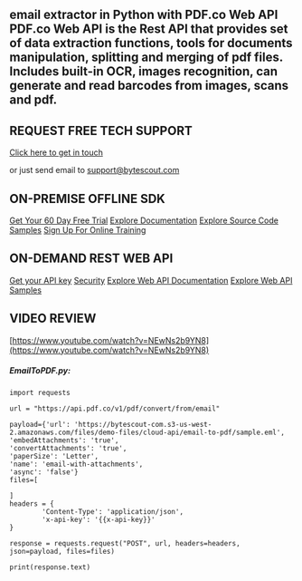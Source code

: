 ## email extractor in Python with PDF.co Web API PDF.co Web API is the Rest API that provides set of data extraction functions, tools for documents manipulation, splitting and merging of pdf files. Includes built-in OCR, images recognition, can generate and read barcodes from images, scans and pdf.

## REQUEST FREE TECH SUPPORT

[Click here to get in touch](https://bytescout.zendesk.com/hc/en-us/requests/new?subject=PDF.co%20Web%20API%20Question)

or just send email to [support@bytescout.com](mailto:support@bytescout.com?subject=PDF.co%20Web%20API%20Question) 

## ON-PREMISE OFFLINE SDK 

[Get Your 60 Day Free Trial](https://bytescout.com/download/web-installer?utm_source=github-readme)
[Explore Documentation](https://bytescout.com/documentation/index.html?utm_source=github-readme)
[Explore Source Code Samples](https://github.com/bytescout/ByteScout-SDK-SourceCode/)
[Sign Up For Online Training](https://academy.bytescout.com/)


## ON-DEMAND REST WEB API

[Get your API key](https://app.pdf.co/signup?utm_source=github-readme)
[Security](https://pdf.co/security)
[Explore Web API Documentation](https://apidocs.pdf.co?utm_source=github-readme)
[Explore Web API Samples](https://github.com/bytescout/ByteScout-SDK-SourceCode/tree/master/PDF.co%20Web%20API)

## VIDEO REVIEW

[https://www.youtube.com/watch?v=NEwNs2b9YN8](https://www.youtube.com/watch?v=NEwNs2b9YN8)




<!-- code block begin -->

##### **EmailToPDF.py:**
    
```
import requests

url = "https://api.pdf.co/v1/pdf/convert/from/email"

payload={'url': 'https://bytescout-com.s3-us-west-2.amazonaws.com/files/demo-files/cloud-api/email-to-pdf/sample.eml',
'embedAttachments': 'true',
'convertAttachments': 'true',
'paperSize': 'Letter',
'name': 'email-with-attachments',
'async': 'false'}
files=[

]
headers = {
		'Content-Type': 'application/json',
		'x-api-key': '{{x-api-key}}'
}

response = requests.request("POST", url, headers=headers, json=payload, files=files)

print(response.text)

```

<!-- code block end -->